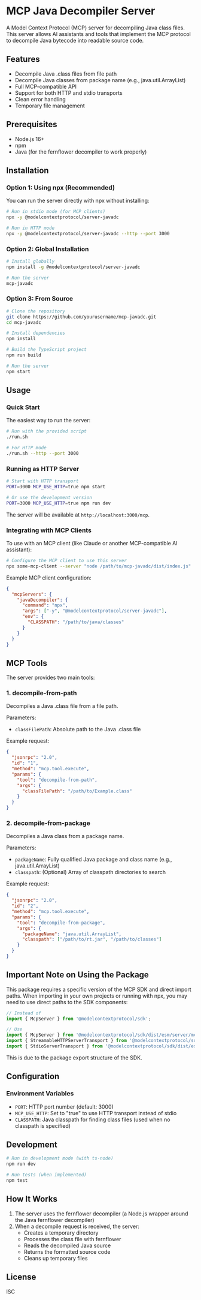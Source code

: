 # MCP Java Decompiler Server

A Model Context Protocol (MCP) server for decompiling Java class files. This server allows AI assistants and tools that implement the MCP protocol to decompile Java bytecode into readable source code.

## Features

- Decompile Java .class files from file path
- Decompile Java classes from package name (e.g., java.util.ArrayList)
- Full MCP-compatible API
- Support for both HTTP and stdio transports
- Clean error handling
- Temporary file management

## Prerequisites

- Node.js 16+ 
- npm
- Java (for the fernflower decompiler to work properly)

## Installation

### Option 1: Using npx (Recommended)

You can run the server directly with npx without installing:

```bash
# Run in stdio mode (for MCP clients)
npx -y @modelcontextprotocol/server-javadc

# Run in HTTP mode
npx -y @modelcontextprotocol/server-javadc --http --port 3000
```

### Option 2: Global Installation

```bash
# Install globally
npm install -g @modelcontextprotocol/server-javadc

# Run the server
mcp-javadc
```

### Option 3: From Source

```bash
# Clone the repository
git clone https://github.com/yourusername/mcp-javadc.git
cd mcp-javadc

# Install dependencies
npm install

# Build the TypeScript project
npm run build

# Run the server
npm start
```

## Usage

### Quick Start

The easiest way to run the server:

```bash
# Run with the provided script
./run.sh 

# For HTTP mode
./run.sh --http --port 3000
```

### Running as HTTP Server

```bash
# Start with HTTP transport
PORT=3000 MCP_USE_HTTP=true npm start

# Or use the development version
PORT=3000 MCP_USE_HTTP=true npm run dev
```

The server will be available at `http://localhost:3000/mcp`.

### Integrating with MCP Clients

To use with an MCP client (like Claude or another MCP-compatible AI assistant):

```bash
# Configure the MCP client to use this server
npx some-mcp-client --server "node /path/to/mcp-javadc/dist/index.js"
```

Example MCP client configuration:

```json
{
  "mcpServers": {
    "javaDecompiler": {
      "command": "npx",
      "args": ["-y", "@modelcontextprotocol/server-javadc"],
      "env": {
        "CLASSPATH": "/path/to/java/classes"
      }
    }
  }
}
```

## MCP Tools

The server provides two main tools:

### 1. decompile-from-path

Decompiles a Java .class file from a file path.

Parameters:
- `classFilePath`: Absolute path to the Java .class file

Example request:
```json
{
  "jsonrpc": "2.0",
  "id": "1",
  "method": "mcp.tool.execute",
  "params": {
    "tool": "decompile-from-path",
    "args": {
      "classFilePath": "/path/to/Example.class"
    }
  }
}
```

### 2. decompile-from-package

Decompiles a Java class from a package name.

Parameters:
- `packageName`: Fully qualified Java package and class name (e.g., java.util.ArrayList)
- `classpath`: (Optional) Array of classpath directories to search

Example request:
```json
{
  "jsonrpc": "2.0",
  "id": "2",
  "method": "mcp.tool.execute",
  "params": {
    "tool": "decompile-from-package",
    "args": {
      "packageName": "java.util.ArrayList",
      "classpath": ["/path/to/rt.jar", "/path/to/classes"]
    }
  }
}
```

## Important Note on Using the Package

This package requires a specific version of the MCP SDK and direct import paths. When importing in your own projects or running with npx, you may need to use direct paths to the SDK components:

```javascript
// Instead of
import { McpServer } from '@modelcontextprotocol/sdk';

// Use
import { McpServer } from '@modelcontextprotocol/sdk/dist/esm/server/mcp.js';
import { StreamableHTTPServerTransport } from '@modelcontextprotocol/sdk/dist/esm/server/streamableHttp.js';
import { StdioServerTransport } from '@modelcontextprotocol/sdk/dist/esm/server/stdio.js';
```

This is due to the package export structure of the SDK.

## Configuration

### Environment Variables

- `PORT`: HTTP port number (default: 3000)
- `MCP_USE_HTTP`: Set to "true" to use HTTP transport instead of stdio
- `CLASSPATH`: Java classpath for finding class files (used when no classpath is specified)

## Development

```bash
# Run in development mode (with ts-node)
npm run dev

# Run tests (when implemented)
npm test
```

## How It Works

1. The server uses the fernflower decompiler (a Node.js wrapper around the Java fernflower decompiler)
2. When a decompile request is received, the server:
   - Creates a temporary directory
   - Processes the class file with fernflower
   - Reads the decompiled Java source
   - Returns the formatted source code
   - Cleans up temporary files

## License

ISC